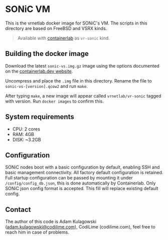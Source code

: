 # SONiC VM

This is the vrnetlab docker image for SONiC's VM.
The scripts in this directory are based on FreeBSD and VSRX kinds.

> Available with [containerlab](https://containerlab.dev) as `vr-sonic` kind.

## Building the docker image

Download the latest `sonic-vs.img.gz` image using the options documented on the [containerlab.dev website](https://containerlab.dev/manual/kinds/sonic-vm/).

Uncompress and place the `.img` file in this directory. Rename the file to `sonic-vs-[version].qcow2` and run `make`.

After typing `make`, a new image will appear called `vrnetlab/vr-sonic` tagged with version.
Run `docker images` to confirm this.

## System requirements

- CPU: 2 cores
- RAM: 4GB
- DISK: ~3.2GB

## Configuration

SONiC nodes boot with a basic configuration by default, enabling SSH and basic management connectivity. All factory default configuration is retained.
Full startup configuration can be passed by mounting it under `/config/config_db.json`, this is done automatically by Containerlab. Only SONiC json config format is accepted. This fill will replace existing default config.

## Contact

The author of this code is Adam Kulagowski (<adam.kulagowski@codilime.com>), CodiLime (codilime.com), feel free to reach him in case of problems.
